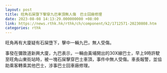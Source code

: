 ```yaml
---
layout: post
title: 旺角石屎墮下擊穿九巴車頂無人傷　巴士回廠修理
date: 2023-08-08 14:13:29.000000000 +08:00
link: https://news.rthk.hk/rthk/ch/component/k2/1712571-20230808.htm
categories: rthk
---
```


旺角再有大廈疑有石屎墮下，擊中一輛九巴，無人受傷。

事發在彌敦道新興大廈，九巴表示，一輛由黃埔開出的30X線巴士，早上9時許駛至旺角山東街站時，被一塊石屎擊穿巴士車頂，事件中無人受傷。車長報警，並協助乘客轉乘其他巴士，涉事巴士回車廠修理。
